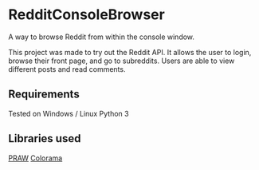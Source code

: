 # RedditConsoleBrowser
A way to browse Reddit from within the console window. 

This project was made to try out the Reddit API. It allows the user to login, browse their front page, and go to subreddits. Users are able to view different posts and read comments.

Requirements
---
Tested on Windows / Linux
Python 3

Libraries used
---
[PRAW](https://praw.readthedocs.org)
[Colorama](https://pypi.python.org/pypi/colorama)
